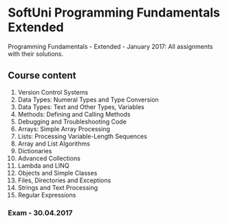 # SoftUni Programming Fundamentals Extended
Programming Fundamentals - Extended - January 2017: All assignments with their solutions.

## Course content

1. Version Control Systems
2. Data Types: Numeral Types and Type Conversion
3. Data Types: Text and Other Types, Variables
4. Methods: Defining and Calling Methods
5. Debugging and Troubleshooting Code
6. Arrays: Simple Array Processing 
7. Lists: Processing Variable-Length Sequences
8. Array and List Algorithms
9. Dictionaries
10. Advanced Collections
11. Lambda and LINQ
12. Objects and Simple Classes
13. Files, Directories and Exceptions
14. Strings and Text Processing
15. Regular Expressions

### Exam - 30.04.2017
